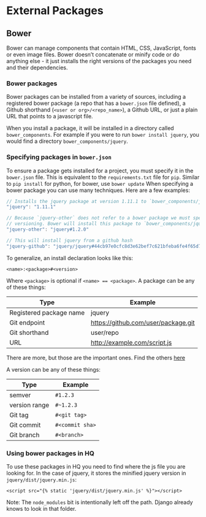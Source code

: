 # External Packages

## Bower

Bower can manage components that contain HTML, CSS, JavaScript, fonts or even image files. Bower doesn’t concatenate or minify code or do anything else - it just installs the right versions of the packages you need and their dependencies.

### Bower packages

Bower packages can be installed from a variety of sources, including a registered bower package (a repo that has a `bower.json` file defined), a Github shorthand (`<user or org>/<repo_name>`), a Github URL, or just a plain URL that points to a javascript file.

When you install a package, it will be installed in a directory called `bower_components`. For example if you were to run `bower install jquery`, you would find a directory `bower_components/jquery`.

### Specifying packages in `bower.json`

To ensure a package gets installed for a project, you must specify it in the `bower.json` file. This is equivalent to the `requirements.txt` file for `pip`. Similar to `pip install` for python, for bower, use `bower update` When specifying a bower package you can use many techniques. Here are a few examples:

```js
// Installs the jquery package at version 1.11.1 to `bower_components/jquery`
"jquery": "1.11.1"

// Because `jquery-other` does not refer to a bower package we must specify it in the
// versioning. Bower will install this package to `bower_components/jquery-other`.
"jquery-other": "jquery#1.2.0"

// This will install jquery from a github hash
"jquery-github": "jquery/jquery#44cb97e0cfc8d3e62bef7c621bfeba6fe4f65d7c"

```

To generalize, an install declaration looks like this:
```
<name>:<package>#<version>
```
Where `<package>` is optional if `<name> == <package>`. A package can be any of these things:


| Type | Example |
|---|---|
| Registered package name | jquery |
| Git endpoint | https://github.com/user/package.git |
| Git shorthand | user/repo |
| URL | http://example.com/script.js |

There are more, but those are the important ones. Find the others [here](http://bower.io/docs/api/#install)

A version can be any of these things:

| Type | Example |
|---|---|
| semver | `#1.2.3` |
| version range | `#~1.2.3` |
| Git tag | `#<git tag>` |
| Git commit | `#<commit sha>` |
| Git branch | `#<branch>` |

### Using bower packages in HQ

To use these packages in HQ you need to find where the js file you are looking for. In the case of jquery, it stores the minified jquery version in `jquery/dist/jquery.min.js`:

```
<script src="{% static 'jquery/dist/jquery.min.js' %}"></script>
```

Note: The `node_modules` bit is intentionally left off the path. Django already knows to look in that folder.
